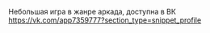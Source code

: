 Небольшая игра в жанре аркада, доступна в ВК https://vk.com/app7359777?section_type=snippet_profile
